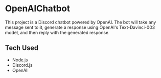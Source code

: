 # OpenAIChatbot
This project is a Discord chatbot powered by OpenAI. The bot will take any message sent to it, generate a response using OpenAI's Text-Davinci-003 model, and then reply with the generated response.

## Tech Used
- Node.js
- Discord.js
- OpenAI